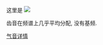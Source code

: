 这里是
![](https://picture-bed-1301848969.cos.ap-shanghai.myqcloud.com/20220628144616.png)

齿音在频谱上几乎平均分配, 没有基频.


[气音详情](https://bideyuanli.com/p/3764)